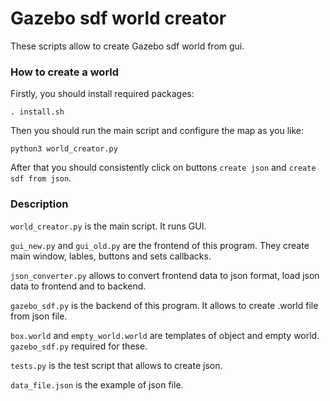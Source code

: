 # Gazebo sdf world creator
These scripts allow to create Gazebo sdf world from gui.

### How to create a world
Firstly, you should install required packages:

`. install.sh`

Then you should run the main script and configure the map as you like:

`python3 world_creator.py`

After that you should consistently click on buttons `create json` and `create sdf from json`.

### Description
`world_creator.py` is the main script. It runs GUI.

`gui_new.py` and `gui_old.py` are the frontend of this program. They create main window, lables, buttons and sets callbacks.

`json_converter.py` allows to convert frontend data to json format, load json data to frontend and to backend.

`gazebo_sdf.py` is the backend of this program. It allows to create .world file from json file. 

`box.world` and `empty_world.world` are templates of object and empty world. `gazebo_sdf.py` required for these.

`tests.py` is the test script that allows to create json.

`data_file.json` is the example of json file. 
